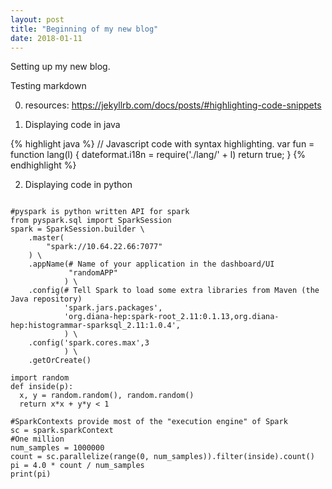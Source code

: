 ```yaml
---
layout: post
title: "Beginning of my new blog"
date: 2018-01-11
---
```


Setting up my new blog.

Testing markdown

0. resources: https://jekyllrb.com/docs/posts/#highlighting-code-snippets

1. Displaying code in java

{% highlight java %}
// Javascript code with syntax highlighting.
var fun = function lang(l) {
  dateformat.i18n = require('./lang/' + l)
  return true;
}
{% endhighlight %}

2. Displaying code in python
<pre><code>
#pyspark is python written API for spark
from pyspark.sql import SparkSession
spark = SparkSession.builder \
    .master(
        "spark://10.64.22.66:7077"
    ) \
    .appName(# Name of your application in the dashboard/UI                                                             
             "randomAPP"
            ) \
    .config(# Tell Spark to load some extra libraries from Maven (the Java repository)                                  
            'spark.jars.packages',
            'org.diana-hep:spark-root_2.11:0.1.13,org.diana-hep:histogrammar-sparksql_2.11:1.0.4',
            ) \
    .config('spark.cores.max',3
            ) \
    .getOrCreate()

import random
def inside(p):
  x, y = random.random(), random.random()
  return x*x + y*y < 1

#SparkContexts provide most of the "execution engine" of Spark                                                         
sc = spark.sparkContext
#One million                                                                                                           
num_samples = 1000000
count = sc.parallelize(range(0, num_samples)).filter(inside).count()
pi = 4.0 * count / num_samples
print(pi)
</code></pre>
